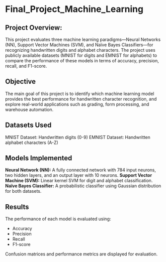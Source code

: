 # Final_Project_Machine_Learning

## Project Overview:
This project evaluates three machine learning paradigms—Neural Networks (NN), Support Vector Machines (SVM), and Naïve Bayes Classifiers—for recognizing handwritten digits and alphabet characters. The project uses publicly available datasets (MNIST for digits and EMNIST for alphabets) to compare the performance of these models in terms of accuracy, precision, recall, and F1-score.

## Objective
The main goal of this project is to identify which machine learning model provides the best performance for handwritten character recognition, and explore real-world applications such as grading, form processing, and warehouse automation.

## Datasets Used
MNIST Dataset: Handwritten digits (0-9)
EMNIST Dataset: Handwritten alphabet characters (A-Z)

## Models Implemented
**Neural Network (NN):**  A fully connected network with 784 input neurons, two hidden layers, and an output layer with 10 neurons.
**Support Vector Machine (SVM):** Linear kernel SVM for digit and alphabet classification.
**Naïve Bayes Classifier:** A probabilistic classifier using Gaussian distribution for both datasets.

## Results
The performance of each model is evaluated using:
- Accuracy
- Precision
- Recall
- F1-score

Confusion matrices and performance metrics are displayed for evaluation.
